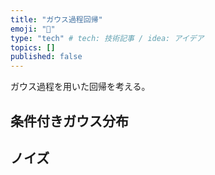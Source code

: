 ```yaml
---
title: "ガウス過程回帰"
emoji: "🌊"
type: "tech" # tech: 技術記事 / idea: アイデア
topics: []
published: false
---
```



ガウス過程を用いた回帰を考える。

## 条件付きガウス分布



## ノイズ
